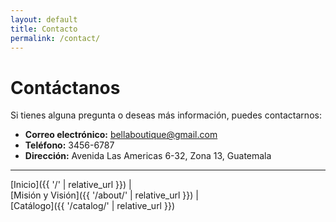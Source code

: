 ```yaml
---
layout: default
title: Contacto
permalink: /contact/
---
```


# Contáctanos

Si tienes alguna pregunta o deseas más información, puedes contactarnos:

- **Correo electrónico:** bellaboutique@gmail.com  
- **Teléfono:** 3456-6787 
- **Dirección:** Avenida Las Americas 6-32, Zona 13, Guatemala

---

[Inicio]({{ '/' | relative_url }}) |  
[Misión y Visión]({{ '/about/' | relative_url }}) |  
[Catálogo]({{ '/catalog/' | relative_url }})

